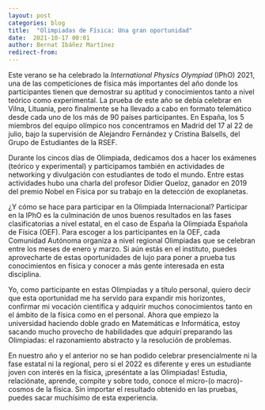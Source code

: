 ```yaml
---
layout: post
categories: blog
title:  "Olimpiadas de Física: Una gran oportunidad"
date:  2021-10-17 00:01
author: Bernat Ibáñez Martínez
redirect-from:
---
```


Este verano se ha celebrado la <em>International Physics Olympiad</em> (IPhO) 2021, una de las competiciones de física más importantes del año donde los participantes tienen que demostrar su aptitud y conocimientos tanto a nivel teórico como experimental. La prueba de este año se debía celebrar en Vilna, Lituania, pero finalmente se ha llevado a cabo en formato telemático desde cada uno de los más de 90 países participantes. En España, los 5 miembros del equipo olímpico nos concentramos en Madrid del 17 al 22 de julio, bajo la supervisión de Alejandro Fernández y Cristina Balsells, del Grupo de Estudiantes de la RSEF.

Durante los cincos días de Olimpiada, dedicamos dos a hacer los exámenes (teórico y experimental) y participamos también en actividades de networking y divulgación con estudiantes de todo el mundo. Entre estas actividades hubo una charla del profesor Didier Queloz, ganador en 2019 del premio Nobel en Física por su trabajo en la detección de exoplanetas.

¿Y cómo se hace para participar en la Olimpiada Internacional? Participar en la IPhO es la culminación de unos buenos resultados en las fases clasificatorias a nivel estatal, en el caso de España la Olimpiada Española de Física (OEF). Para escoger a los participantes en la OEF, cada Comunidad Autónoma organiza a nivel regional Olimpiadas que se celebran entre los meses de enero y marzo. Si aún estás en el instituto, puedes aprovecharte de estas oportunidades de lujo para poner a prueba tus conocimientos en física y conocer a más gente interesada en esta disciplina.

Yo, como participante en estas Olimpiadas y a título personal, quiero decir que esta oportunidad me ha servido para expandir mis horizontes, confirmar mi vocación científica y adquirir muchos conocimientos tanto en el ámbito de la física como en el personal. Ahora que empiezo la universidad haciendo doble grado en Matemáticas e Informática, estoy sacando mucho provecho de habilidades que adquirí preparando las Olimpiadas: el razonamiento abstracto y la resolución de problemas.

En nuestro año y el anterior no se han podido celebrar presencialmente ni la fase estatal ni la regional, pero si el 2022 es diferente y eres un estudiante joven con interés en la física, ¡preséntate a las Olimpiadas! Estudia, relaciónate, aprende, compite y sobre todo, conoce el micro-(o macro)-cosmos de la física. Sin importar el resultado obtenido en las pruebas, puedes sacar muchísimo de esta experiencia.
